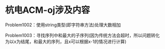 # 杭电ACM-oj涉及内容

Problem1002：使用string类型(即字符串方法)处理大数相加

Problem1003：寻找序列中和最大的子序列(因为传统方法会超时，所以问题转化为以x为结尾，和最大的序列，且x可以根据x-1的情况进行计算)